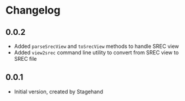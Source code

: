 # Changelog

## 0.0.2

- Added `parseSrecView` and `toSrecView` methods to handle SREC view
- Added `view2srec` command line utility to convert from SREC view to SREC file

## 0.0.1

- Initial version, created by Stagehand
